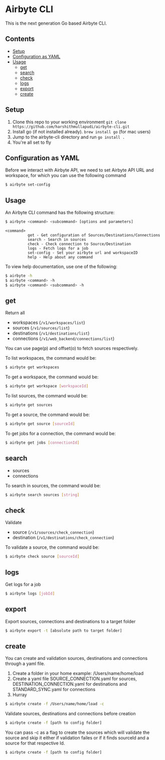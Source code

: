 # Airbyte CLI

This is the next generation Go based Airbyte CLI.

## Contents
- [Setup](#setup)
- [Configuration as YAML](#configuration-as-yaml)
- [Usage](#usage)
  - [get](#get)
  - [search](#search)
  - [check](#check)
  - [logs](#logs)
  - [export](#export)
  - [create](#create)

##  Setup
1. Clone this repo to your working environment
   `git clone https://github.com/harshithmullapudi/airbyte-cli.git`
2. Install go (if not installed already).
   `brew install go` (for mac users)
3. Jump to the airbyte-cli directory and run
   `go install .`
4. You're all set to fly

##  Configuration as YAML
Before we interact with Airbyte API, we need to set Airbyte API URL and workspace, for which you can use the following command
```bash
$ airbyte set-config
```

##  Usage
An Airbyte CLI command has the following structure:
```bash
$ airbyte <command> <subcommand> [options and parameters]
```
```
<command>
          get - Get configuration of Sources/Destinations/Connections
          search - Search in sources
          check - Check connection to Source/Destination
          logs - Fetch logs for a job
          set-config - Set your airbyte url and workspaceID
          help - Help about any command
```
To view help documentation, use one of the following:
```bash
$ airbyte -h
$ airbyte <command> -h
$ airbyte <command> <subcommand> -h
```
## get
Return all
   - workspaces (`/v1/workspaces/list`)
   - sources (`/v1/sources/list`)
   - destinations (`/v1/destinations/list`)
   - connections (`/v1/web_backend/connections/list`)

You can use page(p) and offset(o) to fetch sources respectively.

To list workspaces, the command would be:
```bash
$ airbyte get workspaces
```
To get a workspace, the command would be:
```bash
$ airbyte get workspace [workspaceId]
```
To list sources, the command would be:
```bash
$ airbyte get sources
```
To get a source, the command would be:
```bash
$ airbyte get source [sourceId]
```
To get jobs for a connection, the command would be:
```bash
$ airbyte get jobs [connectionId]
```

## search
   - sources
   - connections

To search in sources, the command would be:
```bash
$ airbyte search sources [string]
```

## check
Validate
   - source (`/v1/sources/check_connection`)
   - destination (`/v1/destinations/check_connection`)

To validate a source, the command would be:
```bash
$ airbyte check source [sourceId]
```

## logs
Get logs for a job
```bash
$ airbyte logs [jobId]
```

## export
Export sources, connections and destinations to a target folder
```bash
$ airbyte export -t [absolute path to target folder]
```

## create

You can create and validation sources, destinations and connections through a yaml file.

1. Create a folder in your home example: /Users/name/home/load
2. Create a yaml file SOURCE_CONNECTION.yaml for sources, DESTINATION_CONNECTION.yaml for destinations and STANDARD_SYNC.yaml for connections
3. Hurray

```bash
$ airbyte create -f /Users/name/home/load -c
```


Validate sources, destinations and connections before creation
```bash
$ airbyte create -f [path to config folder]
```

You can pass -c as a flag to create the sources which will validate the source and skip it either if validation failes or if it finds sourceId and
a source for that respective Id.

```bash
$ airbyte create -f [path to config folder]
```
